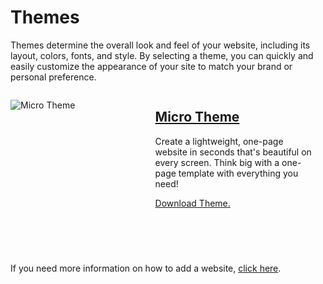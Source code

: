 # Themes

Themes determine the overall look and feel of your website, including its layout, colors, fonts, and style. By selecting a theme, you can quickly and easily customize the appearance of your site to match your brand or personal preference. 

<div class="border p-4" style="height: 255px; margin-bottom: 20px;">
  <div style="width: 40%; float: left;">
    <p><img src="../../images/themes/micro-theme.jpg" alt="Micro Theme"></p>
  </div>
  <div style="width: 50%; float: left; padding-left: 30px;">
    <h2><a href="/themes/micro">Micro Theme</a></h2>
    <p class="mt-3">Create a lightweight, one-page website in seconds that's beautiful on every screen. Think big with a one-page template with everything you need!</p>
    <a href="https://solodev-micro.s3.amazonaws.com/releases/solodev-micro-latest.zip">Download Theme.</a>
  </div>
</div>

If you need more information on how to add a website, [click here](/tutorials/cms/how-to-add-website/).